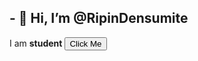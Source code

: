 <h2>- 👋 Hi, I’m @RipinDensumite</h2>
I am <strong>student</strong>
<button>Click Me</button>

<!---
RipinDensumite/RipinDensumite is a ✨ special ✨ repository because its `README.md` (this file) appears on your GitHub profile.
You can click the Preview link to take a look at your changes.
--->
